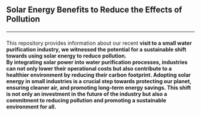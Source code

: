 ## Solar Energy Benefits to Reduce the Effects of Pollution <hr>

This repository provides information about our recent <b> visit to a small water purification industry<b>, we witnessed the potential for a sustainable shift towards using solar energy to reduce pollution.<br> By integrating solar power into water purification processes, industries can not only lower their operational costs but also contribute to a healthier environment by reducing their carbon footprint. Adopting solar energy in small industries is a crucial step towards protecting our planet, ensuring cleaner air, and promoting long-term energy savings. This shift is not only an investment in the future of the industry but also a commitment to reducing pollution and promoting a sustainable environment for all.
